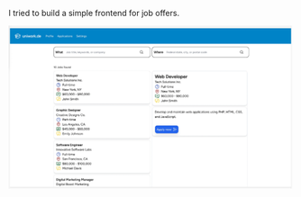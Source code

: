 I tried to build a simple frontend for job offers.

 <img src="screenshot.png" alt="some text"  width="2000">
